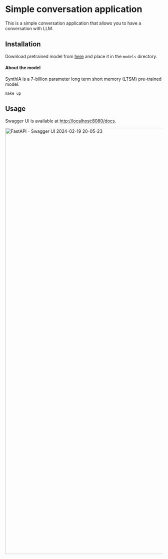 # Simple conversation application

This is a simple conversation application that allows you to have a conversation with LLM.

## Installation

Download pretrained model from [here](https://huggingface.co/TheBloke/SynthIA-7B-v2.0-16k-GGUF) and place it in the `models` directory.

#### About the model
SynthIA is a 7-billion parameter long term short memory (LTSM) pre-trained model.


```shell
make up
```

## Usage

Swagger UI is available at [http://localhost:8080/docs](http://localhost:8080/docs).

<img width="1360" alt="FastAPI - Swagger UI 2024-02-19 20-05-23" src="https://github.com/zagran/simple-conversational-app/assets/2969440/474f7de8-61c9-4177-b238-a1c7af998300">
